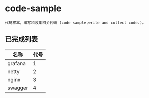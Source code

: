 # code-sample
    代码样本，编写和收集相关代码 (code sample,write and collect code.)。
    
## 已完成列表
|名称 | 代号 |
| ---- | ---- |
| grafana | 1 | 
| netty | 2 | 
| nginx | 3 | 
| swagger | 4 | 
